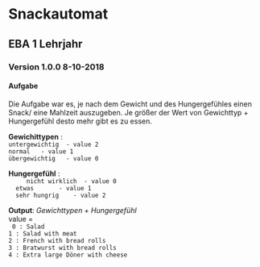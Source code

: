 # Snackautomat
## EBA 1 Lehrjahr 
### Version 1.0.0 	8-10-2018
#### Aufgabe 
Die Aufgabe war es, je nach dem Gewicht und des Hungergefühles einen Snack/ eine Mahlzeit auszugeben.
Je größer der Wert von Gewichttyp + Hungergefühl desto mehr gibt es zu essen.


**Gewichittypen** :<br>
```untergewichtig  - value 2``` <br>
```normal 	- value 1``` <br>
```übergewichtig   - value 0```

**Hungergefühl**  :<br>
``` 	nicht wirklich  - value 0``` <br>
		   ```	etwas 		- value 1``` <br>
		   ```	sehr hungrig	- value 2```

**Output**: 
*Gewichttypen + Hungergefühl* <br>
value = <br>
```	0 : Salad``` <br>
		```1 : Salad with meat``` <br>
		```2 : French with bread rolls``` <br>
		```3 : Bratwurst with bread rolls``` <br>
		```4 : Extra large Döner with cheese```
